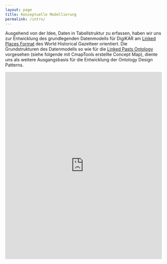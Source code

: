 ```yaml
---
layout: page
title: Konzeptuelle Modellierung
permalink: /intro/
---
```


Ausgehend von der Idee, Daten in Tabellstruktur zu erfassen, haben wir uns zur Entwicklung des grundlegenden Datenmodells für DigiKAR am [Linked Places Format](https://github.com/LinkedPasts/linked-places-format) des World Historical Gazetteer orientiert. Die Grundstrukturen des Datenmodells so wie für die [Linked Pasts Ontology](https://github.com/LinkedPasts/linked-pasts-ontology) vorgesehen (siehe folgende mit CmapTools erstellte Concept Map), diente uns als weitere Ausgangsbasis für die Entwicklung der Ontology Design Patterns.

<iframe src="https://cmapscloud.ihmc.us/viewer/cmap/1XXY0XP3J-NKPBX6-S3?scaleToFit=true" width="100%" height="600px" frameborder="0" ></iframe>
